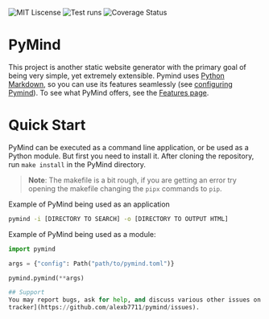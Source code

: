 ![MIT Liscense](https://img.shields.io/badge/license-MIT-blue.svg)
![Test runs](https://github.com/alexb7711/pymind/actions/workflows/run_tests.yml/badge.svg)
![Coverage Status](https://codecov.io/gh/alexb7711/pymind/branch/master/graph/badge.svg)

# PyMind
This project is another static website generator with the primary goal of being very simple, yet extremely extensible.
Pymind uses [Python Markdown](https://github.com/Python-Markdown/markdown), so you can use its features seamlessly (see
[configuring Pymind]()). To see what PyMind offers, see the [Features page]().

# Quick Start
PyMind can be executed as a command line application, or be used as a Python module. But first you need to install it.
After cloning the repository, run `make install` in the PyMind directory.

> **Note**: The makefile is a bit rough, if you are getting an error try opening the makefile changing the `pipx` commands
> to `pip`.

Example of PyMind being used as an application
```bash
pymind -i [DIRECTORY TO SEARCH] -o [DIRECTORY TO OUTPUT HTML]
```

Example of PyMind being used as a module:
```python
import pymind

args = {"config": Path("path/to/pymind.toml")}

pymind.pymind(**args)

## Support
You may report bugs, ask for help, and discuss various other issues on the [bug
tracker](https://github.com/alexb7711/pymind/issues).
